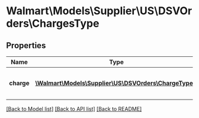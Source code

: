 # Walmart\Models\Supplier\US\DSVOrders\ChargesType

## Properties

Name | Type | Description | Notes
------------ | ------------- | ------------- | -------------
**charge** | [**\Walmart\Models\Supplier\US\DSVOrders\ChargeType[]**](ChargeType.md) | List of elements that make up a charge | [optional]


[[Back to Model list]](./) [[Back to API list]](../../../../../README.md#supported-apis) [[Back to README]](../../../../../README.md)
